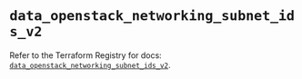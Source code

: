 # `data_openstack_networking_subnet_ids_v2`

Refer to the Terraform Registry for docs: [`data_openstack_networking_subnet_ids_v2`](https://registry.terraform.io/providers/terraform-provider-openstack/openstack/1.54.1/docs/data-sources/networking_subnet_ids_v2).
